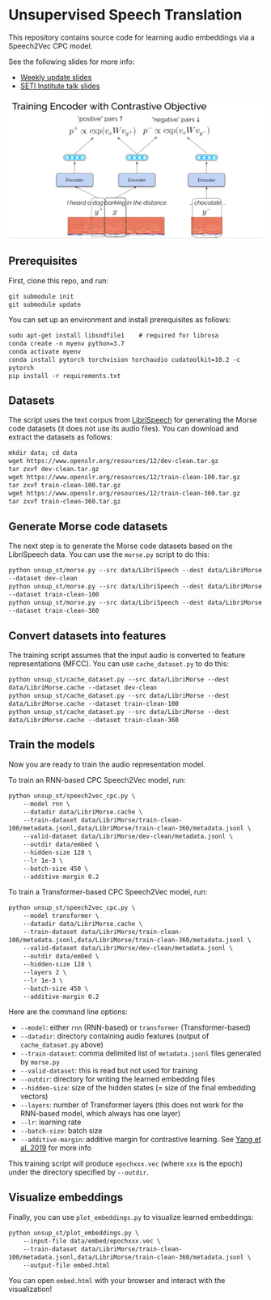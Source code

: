 # Unsupervised Speech Translation

This repository contains source code for learning audio embeddings via a Speech2Vec CPC model.

See the following slides for more info:

* [Weekly update slides](https://docs.google.com/presentation/d/1nZjLOLjB-Lwm3I-ZRDAyotCXCAJXAJXgouyXtTyk5Kk/edit?usp=sharing)
* [SETI Institute talk slides](https://docs.google.com/presentation/d/1v-_BFgZ1n_OloOqbtun5WlOtQrMzthyHuiQob139P20/edit?usp=sharing)

![](cpc.png)

## Prerequisites

First, clone this repo, and run:

```
git submodule init
git submodule update
```

You can set up an environment and install prerequisites as follows:

```
sudo apt-get install libsndfile1    # required for librosa
conda create -n myenv python=3.7
conda activate myenv
conda install pytorch torchvision torchaudio cudatoolkit=10.2 -c pytorch
pip install -r requirements.txt
```

## Datasets

The script uses the text corpus from [LibriSpeech](https://www.openslr.org/12) for generating the Morse code datasets (it does not use its audio files). You can download and extract the datasets as follows:

```
mkdir data; cd data
wget https://www.openslr.org/resources/12/dev-clean.tar.gz
tar zxvf dev-clean.tar.gz
wget https://www.openslr.org/resources/12/train-clean-100.tar.gz
tar zxvf train-clean-100.tar.gz
wget https://www.openslr.org/resources/12/train-clean-360.tar.gz
tar zxvf train-clean-360.tar.gz
```

## Generate Morse code datasets

The next step is to generate the Morse code datasets based on the LibriSpeech data. You can use the `morse.py` script to do this:

```
python unsup_st/morse.py --src data/LibriSpeech --dest data/LibriMorse --dataset dev-clean
python unsup_st/morse.py --src data/LibriSpeech --dest data/LibriMorse --dataset train-clean-100
python unsup_st/morse.py --src data/LibriSpeech --dest data/LibriMorse --dataset train-clean-360
```

## Convert datasets into features

The training script assumes that the input audio is converted to feature representations (MFCC). You can use `cache_dataset.py` to do this:

```
python unsup_st/cache_dataset.py --src data/LibriMorse --dest data/LibriMorse.cache --dataset dev-clean
python unsup_st/cache_dataset.py --src data/LibriMorse --dest data/LibriMorse.cache --dataset train-clean-100
python unsup_st/cache_dataset.py --src data/LibriMorse --dest data/LibriMorse.cache --dataset train-clean-360
```

## Train the models

Now you are ready to train the audio representation model.

To train an RNN-based CPC Speech2Vec model, run:

```
python unsup_st/speech2vec_cpc.py \
    --model rnn \
    --datadir data/LibriMorse.cache \
    --train-dataset data/LibriMorse/train-clean-100/metadata.jsonl,data/LibriMorse/train-clean-360/metadata.jsonl \
    --valid-dataset data/LibriMorse/dev-clean/metadata.jsonl \
    --outdir data/embed \
    --hidden-size 128 \
    --lr 1e-3 \
    --batch-size 450 \
    --additive-margin 0.2
```

To train a Transformer-based CPC Speech2Vec model, run:

```
python unsup_st/speech2vec_cpc.py \
    --model transformer \
    --datadir data/LibriMorse.cache \
    --train-dataset data/LibriMorse/train-clean-100/metadata.jsonl,data/LibriMorse/train-clean-360/metadata.jsonl \
    --valid-dataset data/LibriMorse/dev-clean/metadata.jsonl \
    --outdir data/embed \
    --hidden-size 128 \
    --layers 2 \
    --lr 1e-3 \
    --batch-size 450 \
    --additive-margin 0.2
```

Here are the command line options:

* `--model`: either `rnn` (RNN-based) or `transformer` (Transformer-based)
* `--datadir`: directory containing audio features (output of `cache_dataset.py` above)
* `--train-dataset`: comma delimited list of `metadata.jsonl` files generated by `morse.py`
* `--valid-dataset`: this is read but not used for training
* `--outdir`: directory for writing the learned embedding files
* `--hidden-size`: size of the hidden states (= size of the final embedding vectors)
* `--layers`: number of Transformer layers (this does not work for the RNN-based model, which always has one layer)
* `--lr`: learning rate
* `--batch-size`: batch size
* `--additive-margin`: additive margin for contrastive learning. See [Yang et al. 2019](https://arxiv.org/abs/1902.08564) for more info

This training script will produce `epochxxx.vec` (where `xxx` is the epoch) under the directory specified by `--outdir`.

## Visualize embeddings

Finally, you can use `plot_embeddings.py` to visualize learned embeddings:

```
python unsup_st/plot_embeddings.py \
    --input-file data/embed/epochxxx.vec \
    --train-dataset data/LibriMorse/train-clean-100/metadata.jsonl,data/LibriMorse/train-clean-360/metadata.jsonl \
    --output-file embed.html
```

You can open `embed.html` with your browser and interact with the visualization!
